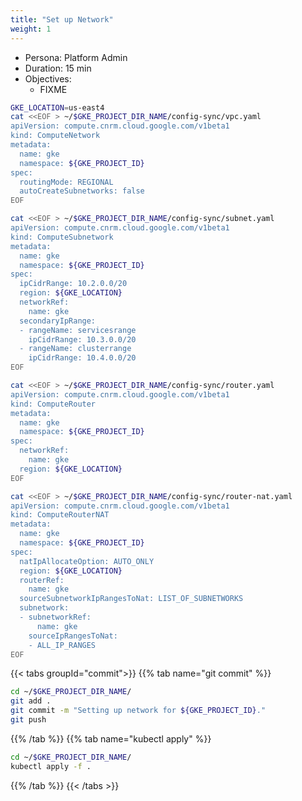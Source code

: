 ```yaml
---
title: "Set up Network"
weight: 1
---
```


- Persona: Platform Admin
- Duration: 15 min
- Objectives:
  - FIXME

```Bash
GKE_LOCATION=us-east4
cat <<EOF > ~/$GKE_PROJECT_DIR_NAME/config-sync/vpc.yaml
apiVersion: compute.cnrm.cloud.google.com/v1beta1
kind: ComputeNetwork
metadata:
  name: gke
  namespace: ${GKE_PROJECT_ID}
spec:
  routingMode: REGIONAL
  autoCreateSubnetworks: false
EOF
```

```Bash
cat <<EOF > ~/$GKE_PROJECT_DIR_NAME/config-sync/subnet.yaml
apiVersion: compute.cnrm.cloud.google.com/v1beta1
kind: ComputeSubnetwork
metadata:
  name: gke
  namespace: ${GKE_PROJECT_ID}
spec:
  ipCidrRange: 10.2.0.0/20
  region: ${GKE_LOCATION}
  networkRef:
    name: gke
  secondaryIpRange:
  - rangeName: servicesrange
    ipCidrRange: 10.3.0.0/20
  - rangeName: clusterrange
    ipCidrRange: 10.4.0.0/20
EOF
```

```Bash
cat <<EOF > ~/$GKE_PROJECT_DIR_NAME/config-sync/router.yaml
apiVersion: compute.cnrm.cloud.google.com/v1beta1
kind: ComputeRouter
metadata:
  name: gke
  namespace: ${GKE_PROJECT_ID}
spec:
  networkRef:
    name: gke
  region: ${GKE_LOCATION}
EOF
```

```Bash
cat <<EOF > ~/$GKE_PROJECT_DIR_NAME/config-sync/router-nat.yaml
apiVersion: compute.cnrm.cloud.google.com/v1beta1
kind: ComputeRouterNAT
metadata:
  name: gke
  namespace: ${GKE_PROJECT_ID}
spec:
  natIpAllocateOption: AUTO_ONLY
  region: ${GKE_LOCATION}
  routerRef:
    name: gke
  sourceSubnetworkIpRangesToNat: LIST_OF_SUBNETWORKS
  subnetwork:
  - subnetworkRef:
      name: gke
    sourceIpRangesToNat:
    - ALL_IP_RANGES
EOF
```

{{< tabs groupId="commit">}}
{{% tab name="git commit" %}}
```Bash
cd ~/$GKE_PROJECT_DIR_NAME/
git add .
git commit -m "Setting up network for ${GKE_PROJECT_ID}."
git push
```
{{% /tab %}}
{{% tab name="kubectl apply" %}}
```Bash
cd ~/$GKE_PROJECT_DIR_NAME/
kubectl apply -f .
```
{{% /tab %}}
{{< /tabs >}}